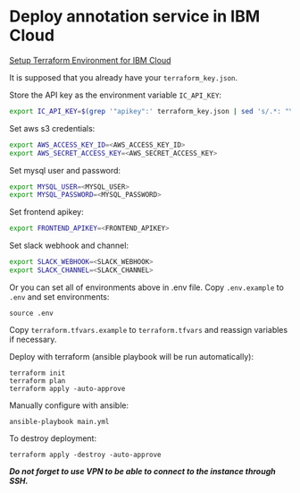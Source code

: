 # Deploy annotation service in IBM Cloud

[Setup Terraform Environment for IBM Cloud](https://ibm.github.io/cloud-enterprise-examples/iac/setup-environment)

It is supposed that you already have your `terraform_key.json`.

Store the API key as the environment variable `IC_API_KEY`:
```bash
export IC_API_KEY=$(grep '"apikey":' terraform_key.json | sed 's/.*: "\(.*\)".*/\1/')
```

Set aws s3 credentials:
```bash
export AWS_ACCESS_KEY_ID=<AWS_ACCESS_KEY_ID>
export AWS_SECRET_ACCESS_KEY=<AWS_SECRET_ACCESS_KEY>
```

Set mysql user and password:
```bash
export MYSQL_USER=<MYSQL_USER>
export MYSQL_PASSWORD=<MYSQL_PASSWORD>
```

Set frontend apikey:
```bash
export FRONTEND_APIKEY=<FRONTEND_APIKEY>
```

Set slack webhook and channel:
```bash
export SLACK_WEBHOOK=<SLACK_WEBHOOK>
export SLACK_CHANNEL=<SLACK_CHANNEL>
```

Or you can set all of environments above in .env file.
Copy `.env.example` to `.env` and set environments:
```shell
source .env
```

Copy `terraform.tfvars.example` to `terraform.tfvars` and reassign variables if necessary.

Deploy with terraform (ansible playbook will be run automatically):
```
terraform init
terraform plan
terraform apply -auto-approve
```

Manually configure with ansible:
```
ansible-playbook main.yml
```

To destroy deployment:
```
terraform apply -destroy -auto-approve
```

***Do not forget to use VPN to be able to connect to the instance through SSH.***